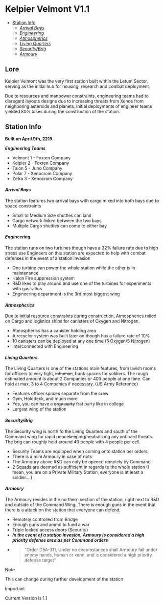 <h1> Kelpier Velmont V1.1</h1>


- [Station Info](#station-info)
    - [*Arrival Bays*](#arrival-bays)
    - [*Engineering*](#engineering)
    - [*Atmospherics*](#atmospherics)
    - [*Living Quarters*](#living-quarters)
    - [*Security/Brig*](#securitybrig)
    - [*Armoury*](#armoury)

<h2> Lore </h2>

Kelpier Velmont was the very first station built within the Letum Sector, serving as the initial hub for housing, research and combat deployment.

Due to resources and manpower constraints, engineering teams had to disregard layouts designs due to increasing threats from Xenos from neighboring asteroids and planets. Initial deployments of engineer teams yielded 80% loses during the construction of the station.


## Station Info


**Built on April 9th, 2215**
 
***Engineering Teams***
- Velmont 1 - Foxren Company
- Kelpier 2 - Foxren Company
- Talon 5 - Juno Company
- Polar 7 - Xenocrom Company
- Zetra 3 - Xenocrom Company


#### *Arrival Bays*

The station features two arrival bays with cargo mixed into both bays due to space constraints

- Small to Medium Size shuttles can land
- Cargo network linked between the two bays
- Multiple Cargo shuttles can come to either bay

#### *Engineering*

The station runs on two turbines though have a 32% failure rate due to high stress use
Engineers on this station are expected to help with combat defenses in the event of a station invasion

- One turbine can power the whole station while the other is in maintenance 
- Halon Fire suppression system
- R&D likes to play around and use one of the turbines for experiments with gas ratios
- Engineering department is the 3rd most biggest wing

#### *Atmospherics*

Due to initial resource constraints during construction, Atmospherics relied on Cargo and logistics ships for canisters of Oxygen and Nitrogen. 

- Atmospherics has a canister holding area
- A recycler system was built later on though has a failure rate of 10%
- 10 canisters can be deployed at any one time (5 Oxygen/5 Nitrogen)
- Interconnected with Engineering

#### *Living Quarters*

The Living Quarters is one of the stations main features, from lavish rooms for officers to very tight, ~~inhuman~~, bunk spaces for soldiers. 
The rough estimated amount is about 2 Companies or 400 people at one time. Can hold at max, 3 to 4 Companies if necessary. (US Army Reference)

- Features officer spaces separate from the crew
- Gym, Holodeck, and much more
- Yes, you can have a ~~orgy party~~ frat party like in college
- Largest wing of the station

#### *Security/Brig*

The Security wing is north fo the Living Quarters and south of the Command wing for rapid peacekeeping/neutralizing any onboard threats.
The brig can roughly hold around 40 people with 4 people per cell.

- Security Teams are equipped when coming onto station per orders
- There is a mini Armoury in case of riots
- The Armoury above R&D can only be opened remotely by Command
- 2 Squads are deemed as sufficient in regards to the whole station (I mean, you are on a Private Military Station, everyone is at least a soldier....)

#### *Armoury*

The Armoury resides in the northern section of the station, right next to R&D and outside of the Command Wing. 
There is enough guns in the event that there is a attack on the station that everyone can defend.

- Remotely controlled from Bridge
- Enough guns and ammo to fund a war
- Triple locked access doors (Security)
- ***In the event of a station invasion, Armoury is considered a high priority defense area as per Command orders***
- > "Order D5A-311, Under no circumstances shall Armoury fall under enemy hands, human or xeno, and is considered a high priority defense target" 


>[!NOTE] 
> This can change during further development of the station

>[!IMPORTANT]
> Current Version is 1.1